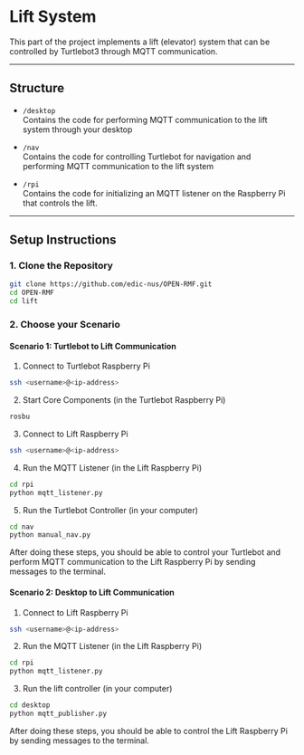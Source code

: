 # Lift System

This part of the project implements a lift (elevator) system that can be controlled by Turtlebot3 through MQTT communication. 

---

## Structure

- `/desktop`  
  Contains the code for performing MQTT communication to the lift system through your desktop

- `/nav`  
  Contains the code for controlling Turtlebot for navigation and performing MQTT communication to the lift system

- `/rpi`  
  Contains the code for initializing an MQTT listener on the Raspberry Pi that controls the lift.

---

## Setup Instructions

### 1. Clone the Repository

```bash
git clone https://github.com/edic-nus/OPEN-RMF.git
cd OPEN-RMF
cd lift
```

### 2. Choose your Scenario

#### Scenario 1: Turtlebot to Lift Communication

1. Connect to Turtlebot Raspberry Pi

```bash
ssh <username>@<ip-address>
```

2. Start Core Components (in the Turtlebot Raspberry Pi)

```bash
rosbu
```

3. Connect to Lift Raspberry Pi 

```bash
ssh <username>@<ip-address>
```

4. Run the MQTT Listener (in the Lift Raspberry Pi)

```bash
cd rpi
python mqtt_listener.py
```

5. Run the Turtlebot Controller (in your computer)

```bash
cd nav
python manual_nav.py
```

After doing these steps, you should be able to control your Turtlebot and perform MQTT communication to the Lift Raspberry Pi by sending messages to the terminal. 

#### Scenario 2: Desktop to Lift Communication

1. Connect to Lift Raspberry Pi 

```bash
ssh <username>@<ip-address>
```

2. Run the MQTT Listener (in the Lift Raspberry Pi)

```bash
cd rpi
python mqtt_listener.py
```

3. Run the lift controller (in your computer) 

```bash
cd desktop
python mqtt_publisher.py
```

After doing these steps, you should be able to control the Lift Raspberry Pi by sending messages to the terminal.